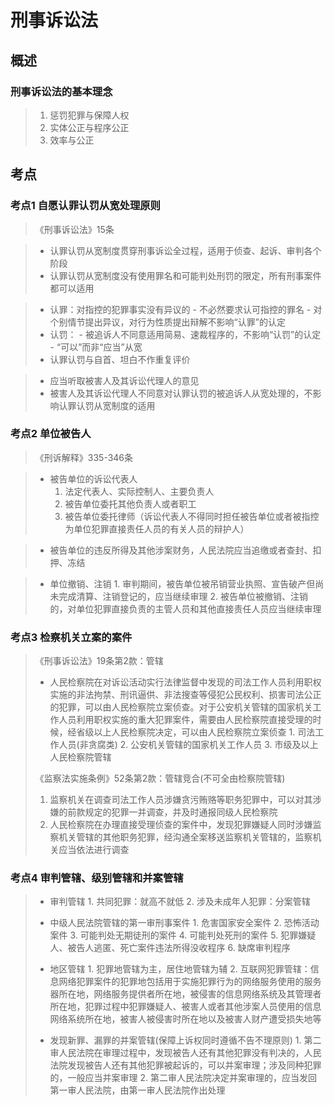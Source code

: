 <!--
 * @Author: 林允儿 Yoona Lim miraclefishleong@gmail.com
 * @Date: 2024-07-01 23:46:06
 * @LastEditors: 林允儿 Yoona Lim miraclefishleong@gmail.com
 * @LastEditTime: 2024-07-05 22:30:36
 * @FilePath: \YoonaLim.github.io\src\zh\examinations\刑事诉讼法.md
 * @Description: 这是默认设置,请设置`customMade`, 打开koroFileHeader查看配置 进行设置: https://github.com/OBKoro1/koro1FileHeader/wiki/%E9%85%8D%E7%BD%AE
-->
# 刑事诉讼法

## 概述

### 刑事诉讼法的基本理念
> 1. 惩罚犯罪与保障人权
> 2. 实体公正与程序公正
> 3. 效率与公正

## 考点
### 考点1 自愿认罪认罚从宽处理原则
> 《刑事诉讼法》15条

> - 认罪认罚从宽制度贯穿刑事诉讼全过程，适用于侦查、起诉、审判各个阶段
> - 认罪认罚从宽制度没有使用罪名和可能判处刑罚的限定，所有刑事案件都可以适用

> - 认罪：对指控的犯罪事实没有异议的
>       - 不必然要求认可指控的罪名
>       - 对个别情节提出异议，对行为性质提出辩解不影响“认罪”的认定
> - 认罚：
>       - 被追诉人不同意适用简易、速裁程序的，不影响“认罚”的认定
>       - “可以”而非“应当”从宽
> - 认罪认罚与自首、坦白不作重复评价

> - 应当听取被害人及其诉讼代理人的意见
> - 被害人及其诉讼代理人不同意对认罪认罚的被追诉人从宽处理的，不影响认罪认罚从宽制度的适用

### 考点2 单位被告人
> 《刑诉解释》335-346条

> - 被告单位的诉讼代表人
>      1. 法定代表人、实际控制人、主要负责人
>      2. 被告单位委托其他负责人或者职工
>      3. 被告单位委托律师（诉讼代表人不得同时担任被告单位或者被指控为单位犯罪直接责任人员的有关人员的辩护人）

> - 被告单位的违反所得及其他涉案财务，人民法院应当追缴或者查封、扣押、冻结

> - 单位撤销、注销
>       1. 审判期间，被告单位被吊销营业执照、宣告破产但尚未完成清算、注销登记的，应当继续审理
>       2. 被告单位被撤销、注销的，对单位犯罪直接负责的主管人员和其他直接责任人员应当继续审理

### 考点3 检察机关立案的案件
> 《刑事诉讼法》19条第2款：管辖
> - 人民检察院在对诉讼活动实行法律监督中发现的司法工作人员利用职权实施的非法拘禁、刑讯逼供、非法搜查等侵犯公民权利、损害司法公正的犯罪，可以由人民检察院立案侦查。对于公安机关管辖的国家机关工作人员利用职权实施的重大犯罪案件，需要由人民检察院直接受理的时候，经省级以上人民检察院决定，可以由人民检察院立案侦查
>       1. 司法工作人员(非贪腐类)
>       2. 公安机关管辖的国家机关工作人员
>       3. 市级及以上人民检察院管辖
>
> 《监察法实施条例》52条第2款：管辖竞合(不可全由检察院管辖)
> 1. 监察机关在调查司法工作人员涉嫌贪污贿赂等职务犯罪中，可以对其涉嫌的前款规定的犯罪一并调查，并及时通报同级人民检察院
> 2. 人民检察院在办理直接受理侦查的案件中，发现犯罪嫌疑人同时涉嫌监察机关管辖的其他职务犯罪，经沟通全案移送监察机关管辖的，监察机关应当依法进行调查

### 考点4 审判管辖、级别管辖和并案管辖
> - 审判管辖
>       1. 共同犯罪：就高不就低
>       2. 涉及未成年人犯罪：分案管辖
>
> - 中级人民法院管辖的第一审刑事案件
>       1. 危害国家安全案件
>       2. 恐怖活动案件
>       3. 可能判处无期徒刑的案件
>       4. 可能判处死刑的案件
>       5. 犯罪嫌疑人、被告人逃匿、死亡案件违法所得没收程序
>       6. 缺席审判程序
>
> - 地区管辖
>       1. 犯罪地管辖为主，居住地管辖为辅
>       2. 互联网犯罪管辖：信息网络犯罪案件的犯罪地包括用于实施犯罪行为的网络服务使用的服务器所在地，网络服务提供者所在地，被侵害的信息网络系统及其管理者所在地，犯罪过程中犯罪嫌疑人、被害人或者其他涉案人员使用的信息网络系统所在地，被害人被侵害时所在地以及被害人财产遭受损失地等
>
> - 发现新罪、漏罪的并案管辖(保障上诉权同时遵循不告不理原则)
>       1. 第二审人民法院在审理过程中，发现被告人还有其他犯罪没有判决的，人民法院发现被告人还有其他犯罪被起诉的，可以并案审理；涉及同种犯罪的，一般应当并案审理
>       2. 第二审人民法院决定并案审理的，应当发回第一审人民法院，由第一审人民法院作出处理